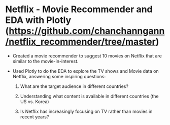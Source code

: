 # Netflix - Movie Recommender and EDA with Plotly (https://github.com/chanchanngann/netflix_recommender/tree/master)

* Created a movie recommender to suggest 10 movies on Netflix that are similar to the movie-in-interest.
* Used Plotly to do the EDA to explore the TV shows and Movie data on Netflix, answering some inspiring questions:

   1. What are the target audience in different countries?

   2. Understanding what content is available in different countries (the US vs. Korea)

   3. Is Netflix has increasingly focusing on TV rather than movies in recent years?
